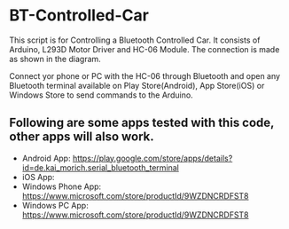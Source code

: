 # BT-Controlled-Car
This script is for Controlling a Bluetooth Controlled Car. It consists of Arduino, L293D Motor Driver and HC-06 Module. The connection is made as shown in the diagram. 

Connect yor phone or PC with the HC-06 through Bluetooth and open any Bluetooth terminal available on Play Store(Android), App Store(iOS) or Windows Store to send commands to the Arduino.

## Following are some apps tested with this code, other apps will also work.
* Android App: https://play.google.com/store/apps/details?id=de.kai_morich.serial_bluetooth_terminal
* iOS App: 
* Windows Phone App: https://www.microsoft.com/store/productId/9WZDNCRDFST8
* Windows PC App: https://www.microsoft.com/store/productId/9WZDNCRDFST8
